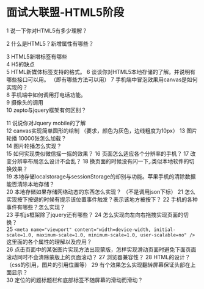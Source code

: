 # 面试大联盟-HTML5阶段

1	说一下你对HTML5有多少理解？	

2	什么是HTML5？新增属性有哪些？	

3	HTML5新增标签有哪些	
4	H5的缺点	
5	HTML新媒体标签支持的格式。	
6	谈谈你对HTML5本地存储的了解。并说明有哪些接口可以用。	（即有哪些方法可以用）
7	手机端中冒泡效果用canvas是如何实现的？	
8	手机端中如何调用打电话功能。	
9	摄像头的调用	
10	zepto与jquery框架有何区别？

11	说说你对Jquery mobile的了解	
12	canvas实现简单圆形的绘制	（要求，颜色为灰色，边线粗度为10px）
13	图片轮播 10000张怎么加载？	
14	图片轮播怎么实现？	
15	如何实现类似微信摇一摇的效果？	
16	页面怎么适应各个分辨率的手机？	
17	改变分辨率布局怎么设计不会乱？	
18	换页面的时候没有闪一下,.类似本地软件的切换效果？	
19	本地存储localstorage与sessionStorage的却别与功能。苹果手机的清除数据能否清除本地存储？	
20	本地存储如果存储网络动态的东西怎么实现？	（不是调用json下标）
21	怎么实现按下按键的时候有提示该位置事件触发？表示该地方被按下？	
22	手机的各种事件有哪些？怎么实现？	
23	手机js框架除了jquery还有哪些？	
24	怎么实现向左向右拖拽实现页面的切换？	
25	`<meta name="viewport" content="width=device-width, initial-scale=1.0, maximum-scale=1.0, minimum-scale=1.0, user-scalable=no" />`这里面的各个属性的理解以及应用？	
26	点击页面中的某张图片实现方法出现蒙版，怎样实现滑动页面时避免下面页面滚动同时不会清除蒙版上的页面滚动？	
27	浏览器兼容性？	
28	HTML的设计？	（css的引用，图片的引用位置等）
29	有个效果怎么实现翻转屏幕保证头部在上面显示？	
30	定位的问题标题栏和底部标签不随屏幕的滑动而滑动？	
